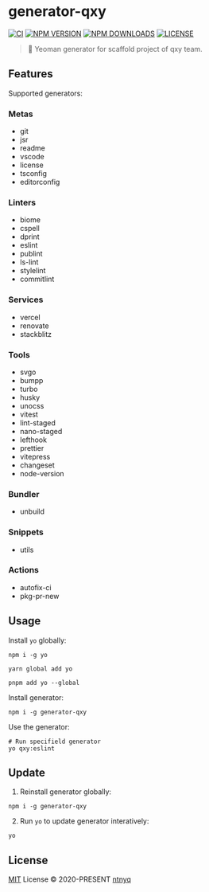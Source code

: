 # generator-qxy

[![CI](https://github.com/qxy-fe/generator-qxy/workflows/CI/badge.svg)](https://github.com/qxy-fe/generator-qxy/actions)
[![NPM VERSION](https://img.shields.io/npm/v/generator-qxy.svg)](https://www.npmjs.com/package/generator-qxy)
[![NPM DOWNLOADS](https://img.shields.io/npm/dy/generator-qxy.svg)](https://www.npmjs.com/package/generator-qxy)
[![LICENSE](https://img.shields.io/github/license/qxy-fe/generator-qxy.svg)](https://github.com/qxy-fe/generator-qxy/blob/main/LICENSE)

> 🤟 Yeoman generator for scaffold project of qxy team.

## Features

Supported generators:

### Metas

- git
- jsr
- readme
- vscode
- license
- tsconfig
- editorconfig

### Linters

- biome
- cspell
- dprint
- eslint
- publint
- ls-lint
- stylelint
- commitlint

### Services

- vercel
- renovate
- stackblitz

### Tools

- svgo
- bumpp
- turbo
- husky
- unocss
- vitest
- lint-staged
- nano-staged
- lefthook
- prettier
- vitepress
- changeset
- node-version

### Bundler

- unbuild

### Snippets

- utils

### Actions

- autofix-ci
- pkg-pr-new

## Usage

Install `yo` globally:

```shell
npm i -g yo
```

```shell
yarn global add yo
```

```shell
pnpm add yo --global
```

Install generator:

```shell
npm i -g generator-qxy
```

Use the generator:

```shell
# Run specifield generator
yo qxy:eslint
```

## Update

1. Reinstall generator globally:

```shell
npm i -g generator-qxy
```

2. Run `yo` to update generator interatively:

```shell
yo
```

## License

[MIT](./LICENSE) License © 2020-PRESENT [ntnyq](https://github.com/ntnyq)
